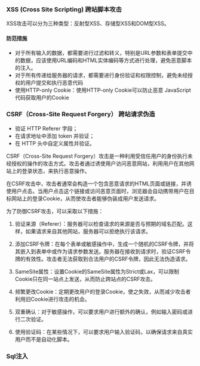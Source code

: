 ### XSS (Cross Site Scripting) 跨站脚本攻击
XSS攻击可以分为三种类型：反射型XSS、存储型XSS和DOM型XSS。
#### 防范措施
- 对于所有输入的数据，都需要进行过滤和转义，特别是URL参数和表单提交中的数据，应该使用URL编码和HTML实体编码等方式进行处理，避免恶意脚本的注入。
- 对于所有传递给服务器的请求，都需要进行身份验证和权限控制，避免未经授权的用户提交和执行恶意代码
- 使用HTTP-only Cookie：使用HTTP-only Cookie可以防止恶意 JavaScript代码获取用户的Cookie

### CSRF（Cross-Site Request Forgery） 跨站请求伪造

- 验证 HTTP Referer 字段；
- 在请求地址中添加 token 并验证；
- 在 HTTP 头中自定义属性并验证。


CSRF（Cross-Site Request Forgery）攻击是一种利用受信任用户的身份执行未经授权的操作的攻击方式。攻击者通过诱使用户访问恶意网站，利用用户在其他网站上的登录状态，来执行恶意操作。

在CSRF攻击中，攻击者通常会构造一个包含恶意请求的HTML页面或链接，并诱使用户点击。当用户点击这个链接或访问恶意页面时，浏览器会自动携带用户在目标网站上的登录Cookie，从而使攻击者能够伪装成用户发送请求。

为了防御CSRF攻击，可以采取以下措施：

1. 验证来源（Referer）：服务器可以检查请求的来源是否与预期的域名匹配。这样，如果请求来自其他网站，服务器可以拒绝执行该请求。


2. 添加CSRF令牌：在每个表单或敏感操作中，生成一个随机的CSRF令牌，并将其嵌入到表单中或作为请求参数发送。服务器在接收到请求时，验证CSRF令牌的有效性。攻击者无法获取到合法用户的CSRF令牌，因此无法伪造请求。

3. SameSite属性：设置Cookie的SameSite属性为Strict或Lax，可以限制Cookie只在同一站点上发送，从而防止跨站点的CSRF攻击。

4. 频繁更改Cookie：定期更改用户的登录Cookie，使之失效，从而减少攻击者利用旧Cookie进行攻击的机会。

5. 双重确认：对于敏感操作，可以要求用户进行额外的确认，例如输入密码或进行二次验证。

6. 使用验证码：在某些情况下，可以要求用户输入验证码，以确保请求来自真实用户而不是自动化脚本。
### Sql注入

